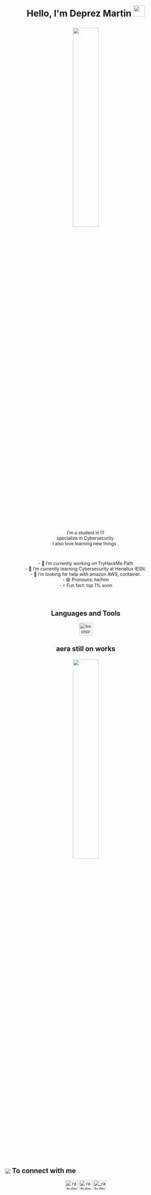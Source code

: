 <h1><p align="center">Hello, I'm Deprez Martin <img src="https://media.giphy.com/media/hvRJCLFzcasrR4ia7z/giphy.gif" width="35px"></h1></a></p>

<p align="center" ><img 
 src="https://media1.giphy.com/media/077i6AULCXc0FKTj9s/giphy.gif?cid=ecf05e47wfkob2ryj58yfinte3gv1crgwo5qfd77ocia5aeo&rid=giphy.gif&ct=g" width="40%"/></p>
 
 <p align="center">I'm a student in IT<br/> specialize in Cybersecurity.<br> I also love learning new things .<br></p><br/>

<p align="center">
- 🔭 I’m currently working on TryHackMe Path <br>
- 🌱 I’m currently learning Cybersecurity at Henallux IESN. <br>
- 🤔 I’m looking for help with amazon AWS, container. <br>
- 😄 Pronouns: he/him <br>
- ⚡ Fun fact: top 1% soon <br>
</p></br>

<h2 align="center">Languages and Tools</h2>
<p align="center"> <a href="https://www.python.org/" target="_blank" rel="noreferrer"> <img src="https://www.python.org/static/opengraph-icon-200x200.png" alt="bootstrap" width="40" height="40"/> </a>


<h2 align="center">aera still on works
 <p align="center" ><img 
 src="https://media3.giphy.com/media/YHvQ5O5TkGmIhg9BTA/giphy.gif?cid=ecf05e47uqcjq35fpg7e91gl7indl3ntpldxq541m1mv8x6w&rid=giphy.gif&ct=g" width="40%"/></p>
 
<h2><img src="https://emojis.slackmojis.com/emojis/images/1579216111/7550/pikachu_wave.gif?1579216111" align="center"
               /> To connect with me</h2>
<p align="center">
<a href="https://twitter.com/deprez_martin" target="blank"><img align="center" src="https://raw.githubusercontent.com/rahuldkjain/github-profile-readme-generator/master/src/images/icons/Social/twitter.svg" alt="rahulmahesh62" height="30" width="40" /></a>
<a href="https://www.linkedin.com/in/martin-deprez/" target="blank"><img align="center" src="https://raw.githubusercontent.com/rahuldkjain/github-profile-readme-generator/master/src/images/icons/Social/linked-in-alt.svg" alt="rahulmahesh" height="30" width="40" /></a>
<a href="https://www.instagram.com/martindeprez1/" target="blank"><img align="center" src="https://raw.githubusercontent.com/rahuldkjain/github-profile-readme-generator/master/src/images/icons/Social/instagram.svg" alt="_rahulmahesh62_" height="30" width="40" /></a>
</p>
               
